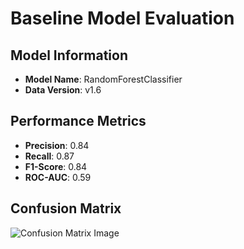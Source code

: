 # Baseline Model Evaluation

## Model Information
* **Model Name**: RandomForestClassifier
* **Data Version**: v1.6

## Performance Metrics
* **Precision**: 0.84
* **Recall**: 0.87
* **F1-Score**: 0.84
* **ROC-AUC**: 0.59

## Confusion Matrix
![Confusion Matrix Image](reports/v1.6_RandomForestClassifier_confusion_matrix.png)
